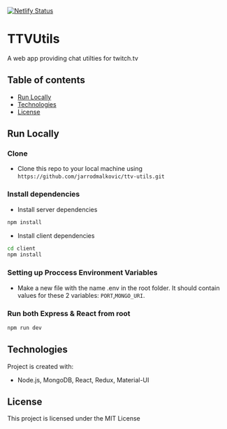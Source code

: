 [![Netlify Status](https://api.netlify.com/api/v1/badges/34ef9dc2-aa89-4240-92d2-5a506adc66c2/deploy-status)](https://app.netlify.com/sites/musing-pasteur-48063e/deploys)

# TTVUtils

A web app providing chat utilties for twitch.tv

## Table of contents

- [Run Locally](#run-locally)
- [Technologies](#technologies)
- [License](#license)

## Run Locally

### Clone

- Clone this repo to your local machine using `https://github.com/jarrodmalkovic/ttv-utils.git`

### Install dependencies

- Install server dependencies

```bash
npm install
```

- Install client dependencies

```bash
cd client
npm install
```

### Setting up Proccess Environment Variables

- Make a new file with the name .env in the root folder. It should contain values for these 2 variables: `PORT`,`MONGO_URI`.

### Run both Express & React from root

```bash
npm run dev
```

## Technologies

Project is created with:

- Node.js, MongoDB, React, Redux, Material-UI

## License

This project is licensed under the MIT License
